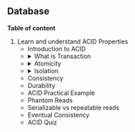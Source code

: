
## Database
<b>Table of content</b>
<ol>
    <li>
    Learn and understand ACID Properties
        <ul>
            <li>
            Introduction to ACID
            </li>
            <li>
            <details>
            <summary>What is Transaction</summary>
            <p></br>
            In simple terms, a transaction in a database is like a "package deal" that groups together multiple actions or changes you want to make to the data. It's like a single task that is either completes fully or doesn't happen at all.</br></br>
            a transaction is a way to bundle related actions together and ensure they either all succeed or none of them take effect, helping to keep the data accurate and reliable.</br></br>
            For example, let's say you want to transfer money from one bank account to another. In a transaction, you would specify the withdrawal from the source account and the deposit into the destination account as a single unit of work. This ensures that either both actions occur successfully, or none of them happen. If, for some reason, the deposit fails after the withdrawal has already taken place, the transaction will be rolled back, and the money will be returned to the source account.</br></br>
            Transactions help maintain the accuracy and reliability of the database by guaranteeing that changes are applied consistently. They ensure that all the steps within the transaction are treated as a single, indivisible operation. If any part of the transaction fails, the database is restored to its original state, so you don't end up with incomplete or inconsistent changes.</br>
            </p>
            </details>
            </li>
            <li>
            <details>
            <summary>
            Atomicity
            </summary>
            <p></br>
            Atomicity is one of the fundamental properties of a transaction in a database system. It ensures that a transaction is treated as an indivisible, all-or-nothing unit of work. In other words, atomicity guarantees that either all the operations within a transaction are successfully completed, or none of them are applied to the database.</br></br>
            Atomicity ensures that if any part of the transaction fails, for example, due to an error, constraint violation, or system failure, the entire transaction is rolled back, and the database is restored to its state before the transaction started. This rollback mechanism ensures that the database remains in a consistent state and that incomplete or erroneous changes are not persisted.</br></br>
            The concept of atomicity, in the context of transactions, is designed to ensure that it cannot be broken. Atomicity guarantees that either all operations within a transaction are successfully completed and permanently applied, or if any operation fails, the entire transaction is rolled back, and none of the changes made by that transaction are applied to the database.</br></br>
            </p>
            </details>
            </li>
            <li>
            <details>
            <summary>Isolation</summary>
            <p>
            <ul><li>
            <details>
            <summary>Dirty Read </summary><p>
            Suppose there is                                            a trasaction when is in running state TXN1--> there 3 query being running in this transaction. First it selected sales and then again  it selected the SUM of sales now there are two query being executing. But There is another trasection which occured which modified the data and then you run the second query inside the of SUM you get diffrent data. There are 2 Product and price is 100 so total will be 200 now you run the first query of TXN1 you get 2 prduct you added in your report then your second query of TXN1 you are fetching total SUM which is 200 but in between another transaction TXN2 occured and which modified the product to 3 now the total SUM will be 300 in your TXN1 but you have 2 product but you rolled back the TXN2 so your report will be DIRTY means you have 2 product but the total is 300.</br></br>
            example :  A Dirty Read occurs when one transaction reads data that has been modified by another ongoing transaction and has not yet been committed. In your example, TXN1 started with two queries: one to select sales and then another to calculate the SUM of sales, resulting in a total of 200. While TXN1 was still running, another transaction TXN2 modified the product data, changing the number of products from 2 to 3.</br></br>
            Now, when TXN1's second query executes and calculates the SUM of sales, it reads the modified data from TXN2, leading to a total of 300. However, TXN2 is still in progress and has not been committed yet. Due to the Dirty Read, TXN1 has "dirty" or inconsistent data, as it sees 2 products but a total that indicates 3 products were involved.</br></br>
            In database systems, transactions are expected to provide isolation from one another, so that the changes made by one transaction are not visible to other transactions until the changes are committed. Dirty Reads can occur in transaction isolation levels that allow them, such as the "Read Uncommitted" isolation level.
            </p>
            </details>
            </li></ul>
            </p>
            </details>
            </li>
            <li>
            Consistency
            </li>
            <li>
            Durability
            </li>
            <li>
            ACID Practical Example
            </li>
            <li>
            Phantom Reads
            </li>
            <li>
            Serializable vs repeatable reads 
            </li>
            <li>
            Eventual Consistency 
            </li>
            <li>
            ACID Quiz 
            </li>
        </ul>
    </li>
</ol>


